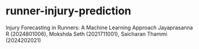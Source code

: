 # runner-injury-prediction
Injury Forecasting in Runners: A Machine Learning Approach
Jayaprasanna R (2024801006), Mokshda Seth (2021711001), Saicharan Thammi (2024202021)
